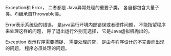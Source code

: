 Exception和 Error， ⼆者都是 Java异常处理的重要⼦类， 各⾃都包含⼤量⼦类。均继承自Throwable类。


Error表⽰系统级的错误， 是java运⾏环境内部错误或者硬件问题， 不能指望程序来处理这样的问题， 除了退出运⾏外别⽆选择， 它是Java虚拟机抛出的。

Exception 表⽰程序需要捕捉、 需要处理的常， 是由与程序设计的不完善⽽出现的问题， 程序必须处理的问题。